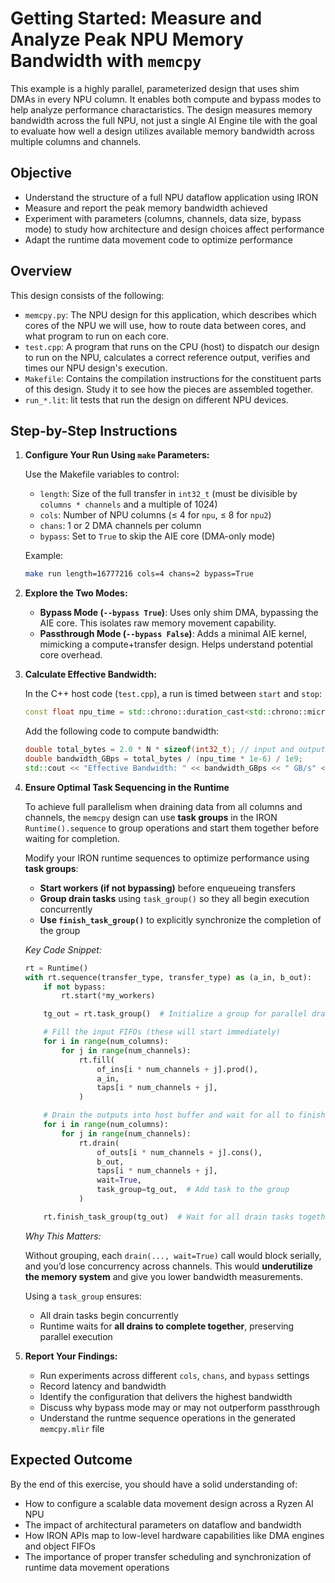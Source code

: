 # Getting Started: Measure and Analyze Peak NPU Memory Bandwidth with `memcpy`

This example is a highly parallel, parameterized design that uses shim DMAs in every NPU column. It enables both compute and bypass modes to help analyze performance charactaristics. The design measures memory bandwidth across the full NPU, not just a single AI Engine tile with the goal to evaluate how well a design utilizes available memory bandwidth across multiple columns and channels.

## Objective

* Understand the structure of a full NPU dataflow application using IRON
* Measure and report the peak memory bandwidth achieved
* Experiment with parameters (columns, channels, data size, bypass mode) to study how architecture and design choices affect performance
* Adapt the runtime data movement code to optimize performance

## Overview

This design consists of the following:

* `memcpy.py`: The NPU design for this application,
  which describes which cores of the NPU we will use, how to route data between
  cores, and what program to run on each core.
* `test.cpp`: A program that runs on the CPU (host) to dispatch our design to 
  run on the NPU, calculates a correct reference output, verifies and times
  our NPU design's execution.
* `Makefile`: Contains the compilation instructions for the constituent
  parts of this design. Study it to see how the pieces are assembled together.
* `run_*.lit`: lit tests that run the design on different NPU devices.

## Step-by-Step Instructions

1. **Configure Your Run Using `make` Parameters:**

   Use the Makefile variables to control:

   * `length`: Size of the full transfer in `int32_t` (must be divisible by `columns * channels` and a multiple of 1024)
   * `cols`: Number of NPU columns (≤ 4 for `npu`, ≤ 8 for `npu2`)
   * `chans`: 1 or 2 DMA channels per column
   * `bypass`: Set to `True` to skip the AIE core (DMA-only mode)

   Example:

   ```bash
   make run length=16777216 cols=4 chans=2 bypass=True
   ```

2. **Explore the Two Modes:**

   * **Bypass Mode (`--bypass True`)**: Uses only shim DMA, bypassing the AIE core. This isolates raw memory movement capability.
   * **Passthrough Mode (`--bypass False`)**: Adds a minimal AIE kernel, mimicking a compute+transfer design. Helps understand potential core overhead.

3. **Calculate Effective Bandwidth:**

   In the C++ host code (`test.cpp`), a run is timed between `start` and `stop`:

   ```cpp
   const float npu_time = std::chrono::duration_cast<std::chrono::microseconds>(stop - start).count();
   ```

   Add the following code to compute bandwidth:

   ```cpp
   double total_bytes = 2.0 * N * sizeof(int32_t); // input and output
   double bandwidth_GBps = total_bytes / (npu_time * 1e-6) / 1e9;
   std::cout << "Effective Bandwidth: " << bandwidth_GBps << " GB/s" << std::endl;
   ```

4. **Ensure Optimal Task Sequencing in the Runtime**

	To achieve full parallelism when draining data from all columns and channels, the `memcpy` design can use **task groups** in the IRON `Runtime().sequence` to group operations and start them together before waiting for completion.

	Modify your IRON runtime sequences to optimize performance using **task groups**:

	* **Start workers (if not bypassing)** before enqueueing transfers
	* **Group drain tasks** using `task_group()` so they all begin execution concurrently
	* **Use `finish_task_group()`** to explicitly synchronize the completion of the group

	*Key Code Snippet:*

	```python
	rt = Runtime()
	with rt.sequence(transfer_type, transfer_type) as (a_in, b_out):
	    if not bypass:
	        rt.start(*my_workers)
	
	    tg_out = rt.task_group()  # Initialize a group for parallel drain tasks
	
	    # Fill the input FIFOs (these will start immediately)
	    for i in range(num_columns):
	        for j in range(num_channels):
	            rt.fill(
	                of_ins[i * num_channels + j].prod(),
	                a_in,
	                taps[i * num_channels + j],
	            )
	
	    # Drain the outputs into host buffer and wait for all to finish
	    for i in range(num_columns):
	        for j in range(num_channels):
	            rt.drain(
	                of_outs[i * num_channels + j].cons(),
	                b_out,
	                taps[i * num_channels + j],
	                wait=True,
	                task_group=tg_out,  # Add task to the group
	            )
	
	    rt.finish_task_group(tg_out)  # Wait for all drain tasks together
	```

 	*Why This Matters:*

	Without grouping, each `drain(..., wait=True)` call would block serially, and you’d lose concurrency across channels. This would **underutilize the memory system** and give you lower bandwidth measurements.
	
	Using a `task_group` ensures:
	
	* All drain tasks begin concurrently
	* Runtime waits for **all drains to complete together**, preserving parallel execution

5. **Report Your Findings:**

   * Run experiments across different `cols`, `chans`, and `bypass` settings
   * Record latency and bandwidth
   * Identify the configuration that delivers the highest bandwidth
   * Discuss why bypass mode may or may not outperform passthrough
   * Understand the runtme sequence operations in the generated `memcpy.mlir` file

## Expected Outcome

By the end of this exercise, you should have a solid understanding of:

* How to configure a scalable data movement design across a Ryzen AI NPU
* The impact of architectural parameters on dataflow and bandwidth
* How IRON APIs map to low-level hardware capabilities like DMA engines and object FIFOs
* The importance of proper transfer scheduling and synchronization of runtime data movement operations
